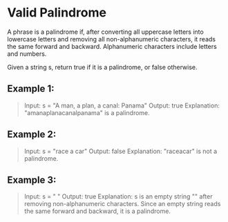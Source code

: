 # Valid Palindrome

A phrase is a palindrome if, after converting all uppercase letters into lowercase letters and removing all non-alphanumeric characters, it reads the same forward and backward. Alphanumeric characters include letters and numbers.

Given a string s, return true if it is a palindrome, or false otherwise.

## Example 1:

> Input: s = "A man, a plan, a canal: Panama"
> Output: true
> Explanation: "amanaplanacanalpanama" is a palindrome.

## Example 2:

> Input: s = "race a car"
> Output: false
> Explanation: "raceacar" is not a palindrome.

## Example 3:

> Input: s = " "
> Output: true
> Explanation: s is an empty string "" after removing non-alphanumeric characters.
> Since an empty string reads the same forward and backward, it is a palindrome.

